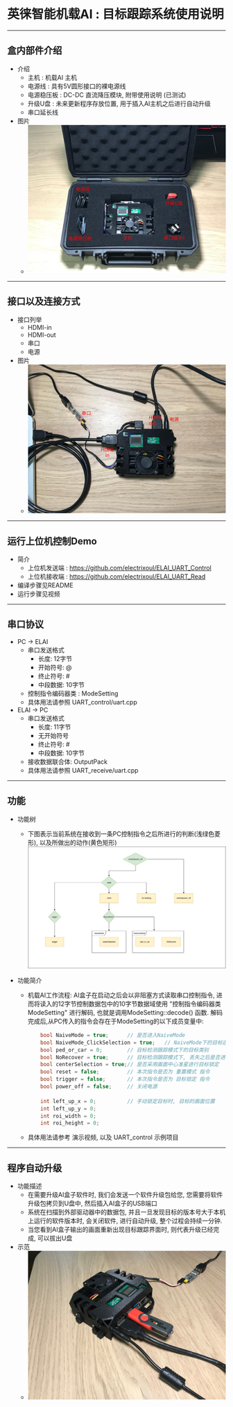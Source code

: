 # 英徕智能机载AI : 目标跟踪系统使用说明

--------------

## 盒内部件介绍

* 介绍
  * 主机 : 机载AI 主机
  * 电源线 : 具有5V圆形接口的裸电源线
  * 电源稳压板 : DC-DC 直流降压模块, 附带使用说明 (已测试)
  * 升级U盘 : 未来更新程序存放位置, 用于插入AI主机之后进行自动升级
  * 串口延长线
* 图片
  * ![](IMG_2195.jpg)

----------------

## 接口以及连接方式

* 接口列举
  * HDMI-in
  * HDMI-out
  * 串口
  * 电源
* 图片
  * ![](IMG_2189.jpg)

-------------------------

## 运行上位机控制Demo

* 简介
  * 上位机发送端 : https://github.com/electrixoul/ELAI_UART_Control
  * 上位机接收端 : https://github.com/electrixoul/ELAI_UART_Read
* 编译步骤见README
* 运行步骤见视频

-------------------------
## 串口协议

* PC -> ELAI
  * 串口发送格式
    * 长度: 12字节
    * 开始符号: @
    * 终止符号: #
    * 中段数据: 10字节
  * 控制指令编码器类 : ModeSetting
  * 具体用法请参照 UART_control/uart.cpp
* ELAI -> PC
  * 串口发送格式
    * 长度: 11字节
    * 无开始符号
    * 终止符号: #
    * 中段数据: 10字节
  * 接收数据联合体: OutputPack
  * 具体用法请参照  UART_receive/uart.cpp

-------------------------
## 功能

* 功能树
  * 下图表示当前系统在接收到一条PC控制指令之后所进行的判断(浅绿色菱形), 以及所做出的动作(黄色矩形)
    ![](function_logics.png)
* 功能简介

  * 机载AI工作流程: AI盒子在启动之后会以非阻塞方式读取串口控制指令, 进而将读入的12字节控制数据包中的10字节数据域使用 "控制指令编码器类ModeSetting" 进行解码, 也就是调用ModeSetting::decode() 函数. 解码完成后,从PC传入的指令会存在于ModeSetting的以下成员变量中:

    ```c++
    	bool NaiveMode = true;		// 是否进入NaiveMode
        bool NaiveMode_ClickSelection = true;	// NaiveMode下的目标选择方式
        bool ped_or_car = 0;		// 目标检测跟踪模式下的目标类别
        bool NoRecover = true;		// 目标检测跟踪模式下, 丢失之后是否进行目标重找回
        bool centerSelection = true;// 是否采用画面中心准星进行目标锁定
        bool reset = false;			// 本次指令是否为 重置模式 指令
        bool trigger = false;		// 本次指令是否为 目标锁定 指令
        bool power_off = false;		// 关闭电源
    
        int left_up_x = 0;			// 手动锁定目标时, 目标的画面位置
        int left_up_y = 0;
        int roi_width = 0;
        int roi_height = 0;
    
    ```

  * 具体用法请参考 演示视频, 以及 UART_control 示例项目

--------------

## 程序自动升级

* 功能描述
  * 在需要升级AI盒子软件时, 我们会发送一个软件升级包给您, 您需要将软件升级包拷贝到U盘中, 然后插入AI盒子的USB端口
  * 系统在扫描到外部驱动器中的数据包, 并且一旦发现目标的版本号大于本机上运行的软件版本时, 会关闭软件, 进行自动升级, 整个过程会持续一分钟.
  * 当您看到AI盒子输出的画面重新出现目标跟踪界面时, 则代表升级已经完成, 可以拔出U盘
* 示范
  * ![](IMG_2193.JPG)





















